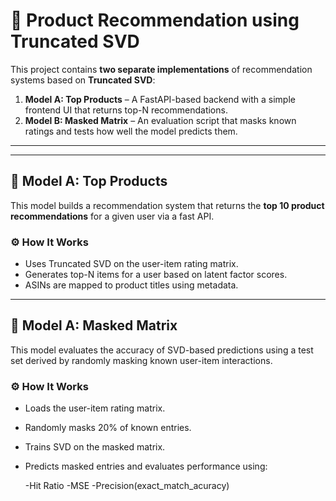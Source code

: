 # 🎯 Product Recommendation using Truncated SVD

This project contains **two separate implementations** of recommendation systems based on **Truncated SVD**:

1. **Model A: Top Products** – A FastAPI-based backend with a simple frontend UI that returns top-N recommendations.
2. **Model B: Masked Matrix** – An evaluation script that masks known ratings and tests how well the model predicts them.

---


---

## 🧠 Model A: Top Products

This model builds a recommendation system that returns the **top 10 product recommendations** for a given user via a fast API.

### ⚙️ How It Works

- Uses Truncated SVD on the user-item rating matrix.
- Generates top-N items for a user based on latent factor scores.
- ASINs are mapped to product titles using metadata.

---
## 🧠 Model A: Masked Matrix
This model evaluates the accuracy of SVD-based predictions using a test set derived by randomly masking known user-item interactions.

### ⚙️ How It Works

- Loads the user-item rating matrix.
- Randomly masks 20% of known entries.
- Trains SVD on the masked matrix.
- Predicts masked entries and evaluates performance using:

     -Hit Ratio
     -MSE
     -Precision(exact_match_acuracy) 
